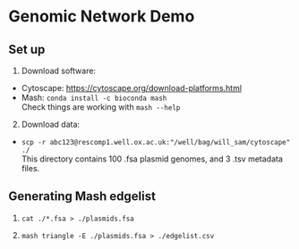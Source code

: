 # Genomic Network Demo

## Set up

1) Download software:
  - Cytoscape: https://cytoscape.org/download-platforms.html
  - Mash: `conda install -c bioconda mash` \
  Check things are working with `mash --help`

2) Download data:
- `scp -r abc123@rescomp1.well.ox.ac.uk:"/well/bag/will_sam/cytoscape" ./` \
This directory contains 100 .fsa plasmid genomes, and 3 .tsv metadata files.

## Generating Mash edgelist

1) `cat ./*.fsa > ./plasmids.fsa`

2) `mash triangle -E ./plasmids.fsa > ./edgelist.csv`



